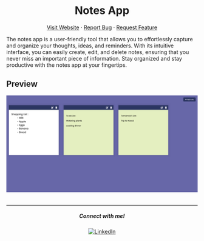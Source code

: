 <h1 align = "center"><b>Notes App</b></h1>

<p align="center">
    <a href="https://notes-app-sahadcmd.vercel.app/" target="_blank">Visit Website</a>
    ·
    <a href="https://github.com/sahadcmd/Notes-App/issues" target="_blank">Report Bug</a>
    ·
    <a href="https://github.com/sahadcmd/Notes-App/issues" target="_blank">Request Feature</a>
</p>

The notes app is a user-friendly tool that allows you to effortlessly capture and organize your thoughts, ideas, and reminders. With its intuitive interface, you can easily create, edit, and delete notes, ensuring that you never miss an important piece of information. Stay organized and stay productive with the notes app at your fingertips.

## Preview

<div align="center">
    <img src="./Image/Screenshot.png">
</div>

<br>

<hr>
<h5 align="center">Connect with me!</h5>

<p align="center">
    <a href="https://www.linkedin.com/in/sahadmahaboobp" target="_blank"><img src="https://img.shields.io/badge/LinkedIn-0077B5?style=for-the-badge&logo=linkedin&logoColor=white" alt="LinkedIn"></a>
</p>